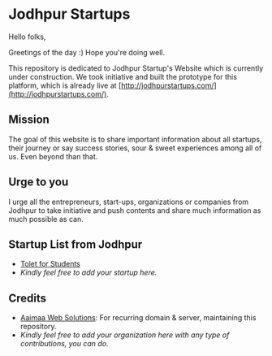 # Jodhpur Startups

Hello folks,

Greetings of the day :) Hope you're doing well.

This repository is dedicated to Jodhpur Startup's Website which is currently under construction. We took initiative and built the prototype for this platform, which is already live at [http://jodhpurstartups.com/](http://jodhpurstartups.com/).

## Mission

The goal of this website is to share important information about all startups, their journey or say success stories, sour & sweet experiences among all of us. Even beyond than that.


## Urge to you

I urge all the entrepreneurs, start-ups, organizations or companies from Jodhpur to take initiative and push contents and share much information
as much possible as can.

## Startup List from Jodhpur

- [Tolet for Students](https://www.toletforstudents.com/)
- _Kindly feel free to add your startup here._

## Credits

- [Aaimaa Web Solutions](https://www.aaimaa.in/): For recurring domain & server, maintaining this repository.
- _Kindly feel free to add your organization here with any type of contributions, you can do._
